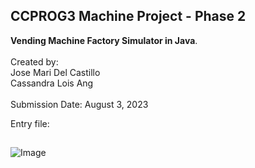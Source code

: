 ## CCPROG3 Machine Project - Phase 2
<b>Vending Machine Factory Simulator in Java</b>.<br><br>
Created by:<br> Jose Mari Del Castillo <br>
Cassandra Lois Ang<br><br>
Submission Date: August 3, 2023

Entry file: 
##
![Image](https://github.com/user-attachments/assets/487acad3-8a7e-4a28-8b91-21274bbd938f)
